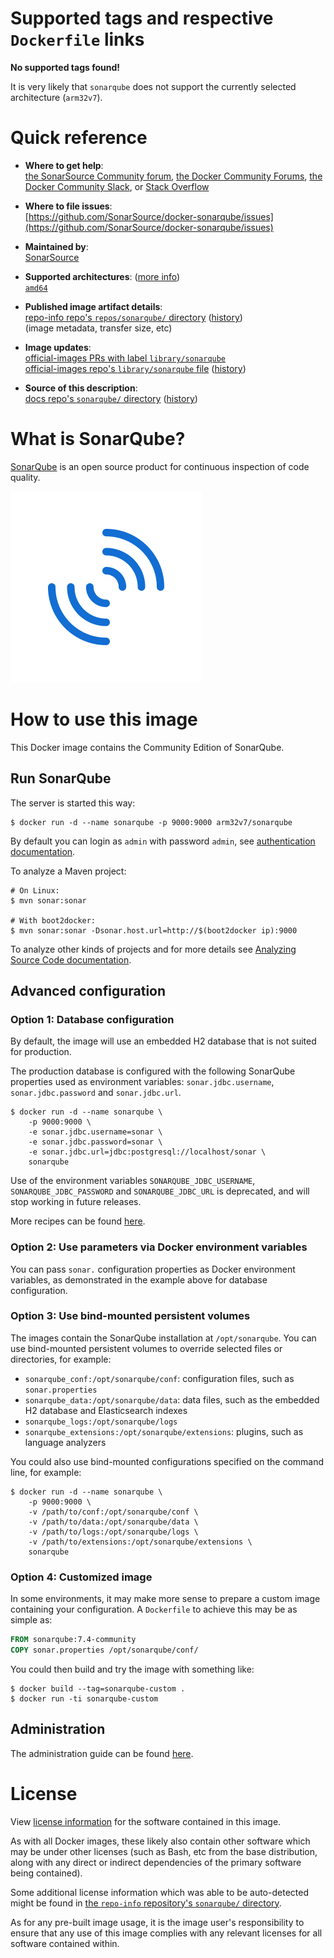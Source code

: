 <!--

********************************************************************************

WARNING:

    DO NOT EDIT "sonarqube/README.md"

    IT IS AUTO-GENERATED

    (from the other files in "sonarqube/" combined with a set of templates)

********************************************************************************

-->

# Supported tags and respective `Dockerfile` links

**No supported tags found!**

It is very likely that `sonarqube` does not support the currently selected architecture (`arm32v7`).

# Quick reference

-	**Where to get help**:  
	[the SonarSource Community forum](https://community.sonarsource.com/tags/c/help/sq/docker), [the Docker Community Forums](https://forums.docker.com/), [the Docker Community Slack](https://blog.docker.com/2016/11/introducing-docker-community-directory-docker-community-slack/), or [Stack Overflow](https://stackoverflow.com/search?tab=newest&q=docker)

-	**Where to file issues**:  
	[https://github.com/SonarSource/docker-sonarqube/issues](https://github.com/SonarSource/docker-sonarqube/issues)

-	**Maintained by**:  
	[SonarSource](https://github.com/SonarSource/docker-sonarqube)

-	**Supported architectures**: ([more info](https://github.com/docker-library/official-images#architectures-other-than-amd64))  
	[`amd64`](https://hub.docker.com/r/amd64/sonarqube/)

-	**Published image artifact details**:  
	[repo-info repo's `repos/sonarqube/` directory](https://github.com/docker-library/repo-info/blob/master/repos/sonarqube) ([history](https://github.com/docker-library/repo-info/commits/master/repos/sonarqube))  
	(image metadata, transfer size, etc)

-	**Image updates**:  
	[official-images PRs with label `library/sonarqube`](https://github.com/docker-library/official-images/pulls?q=label%3Alibrary%2Fsonarqube)  
	[official-images repo's `library/sonarqube` file](https://github.com/docker-library/official-images/blob/master/library/sonarqube) ([history](https://github.com/docker-library/official-images/commits/master/library/sonarqube))

-	**Source of this description**:  
	[docs repo's `sonarqube/` directory](https://github.com/docker-library/docs/tree/master/sonarqube) ([history](https://github.com/docker-library/docs/commits/master/sonarqube))

# What is SonarQube?

[SonarQube](https://www.sonarqube.org/) is an open source product for continuous inspection of code quality.

![logo](https://raw.githubusercontent.com/docker-library/docs/84479f149eb7d748d5dc057665eb96f923e60dc1/sonarqube/logo.png)

# How to use this image

This Docker image contains the Community Edition of SonarQube.

## Run SonarQube

The server is started this way:

```console
$ docker run -d --name sonarqube -p 9000:9000 arm32v7/sonarqube
```

By default you can login as `admin` with password `admin`, see [authentication documentation](https://docs.sonarqube.org/latest/instance-administration/security/).

To analyze a Maven project:

```console
# On Linux:
$ mvn sonar:sonar

# With boot2docker:
$ mvn sonar:sonar -Dsonar.host.url=http://$(boot2docker ip):9000
```

To analyze other kinds of projects and for more details see [Analyzing Source Code documentation](https://redirect.sonarsource.com/doc/analyzing-source-code.html).

## Advanced configuration

### Option 1: Database configuration

By default, the image will use an embedded H2 database that is not suited for production.

The production database is configured with the following SonarQube properties used as environment variables: `sonar.jdbc.username`, `sonar.jdbc.password` and `sonar.jdbc.url`.

```console
$ docker run -d --name sonarqube \
    -p 9000:9000 \
    -e sonar.jdbc.username=sonar \
    -e sonar.jdbc.password=sonar \
    -e sonar.jdbc.url=jdbc:postgresql://localhost/sonar \
    sonarqube
```

Use of the environment variables `SONARQUBE_JDBC_USERNAME`, `SONARQUBE_JDBC_PASSWORD` and `SONARQUBE_JDBC_URL` is deprecated, and will stop working in future releases.

More recipes can be found [here](https://github.com/SonarSource/docker-sonarqube/blob/master/recipes.md).

### Option 2: Use parameters via Docker environment variables

You can pass `sonar.` configuration properties as Docker environment variables, as demonstrated in the example above for database configuration.

### Option 3: Use bind-mounted persistent volumes

The images contain the SonarQube installation at `/opt/sonarqube`. You can use bind-mounted persistent volumes to override selected files or directories, for example:

-	`sonarqube_conf:/opt/sonarqube/conf`: configuration files, such as `sonar.properties`
-	`sonarqube_data:/opt/sonarqube/data`: data files, such as the embedded H2 database and Elasticsearch indexes
-	`sonarqube_logs:/opt/sonarqube/logs`
-	`sonarqube_extensions:/opt/sonarqube/extensions`: plugins, such as language analyzers

You could also use bind-mounted configurations specified on the command line, for example:

```console
$ docker run -d --name sonarqube \
    -p 9000:9000 \
    -v /path/to/conf:/opt/sonarqube/conf \
    -v /path/to/data:/opt/sonarqube/data \
    -v /path/to/logs:/opt/sonarqube/logs \
    -v /path/to/extensions:/opt/sonarqube/extensions \
    sonarqube
```

### Option 4: Customized image

In some environments, it may make more sense to prepare a custom image containing your configuration. A `Dockerfile` to achieve this may be as simple as:

```dockerfile
FROM sonarqube:7.4-community
COPY sonar.properties /opt/sonarqube/conf/
```

You could then build and try the image with something like:

```console
$ docker build --tag=sonarqube-custom .
$ docker run -ti sonarqube-custom
```

## Administration

The administration guide can be found [here](https://redirect.sonarsource.com/doc/administration-guide.html).

# License

View [license information](http://www.gnu.org/licenses/lgpl.txt) for the software contained in this image.

As with all Docker images, these likely also contain other software which may be under other licenses (such as Bash, etc from the base distribution, along with any direct or indirect dependencies of the primary software being contained).

Some additional license information which was able to be auto-detected might be found in [the `repo-info` repository's `sonarqube/` directory](https://github.com/docker-library/repo-info/tree/master/repos/sonarqube).

As for any pre-built image usage, it is the image user's responsibility to ensure that any use of this image complies with any relevant licenses for all software contained within.
